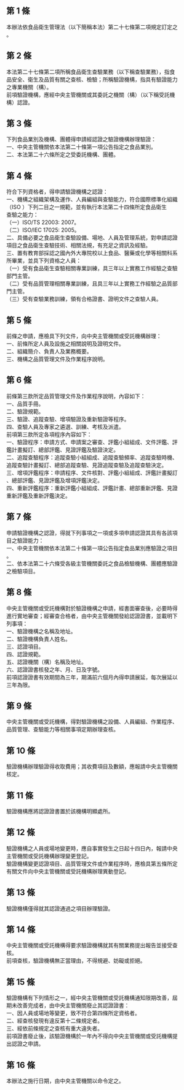 第 1 條
-------
本辦法依食品衛生管理法（以下簡稱本法）第二十七條第二項規定訂定之  
。

第 2 條
-------
本法第二十七條第二項所稱食品衛生查驗業務（以下稱查驗業務），指食  
品安全、衛生及品質有關之查核、檢驗；所稱驗證機構，指具有驗證能力  
之專業機關（構）。  
前項驗證機構，應經中央主管機關或其委託之機關（構）（以下稱受託機  
構）認證。

第 3 條
-------
下列食品業別及機構、團體得申請經認證之驗證機構辦理驗證：  
一、中央主管機關依本法第二十條第一項公告指定之食品業別。  
二、本法第二十六條所定之受委託機構、團體。

第 4 條
-------
符合下列資格者，得申請驗證機構之認證：  
一、機構之組織架構及運作、人員編組與查驗能力，符合國際標準化組織  
    （ISO ）下列二目之一規範，並有執行本法第二十四條所定食品衛生  
    查驗之能力：  
（一）ISO/TS 22003: 2007。  
（二）ISO/IEC 17025: 2005。  
二、具備必要之食品衛生查驗設備、場地、人員及管理系統，對申請認證  
    項目之食品衛生查驗技術、相關法規，有充足之資訊及經驗。  
三、置有教育部採認之國內外大專院校以上食品、醫藥或化學等相關科系  
    所畢業，並具下列資格之人員：  
（一）受有食品衛生查驗相關專業訓練，具三年以上實務工作經驗之查驗  
      部門主管。  
（二）受有品質管理相關專業訓練，且具三年以上實務工作經驗之品質部  
      門主管。  
（三）受有查驗業務訓練，領有合格證書、證明文件之查驗人員。

第 5 條
-------
前條之申請，應檢具下列文件，向中央主管機關或受託機構辦理：  
一、前條所定人員及設施之相關說明及證明文件。  
二、組織簡介、負責人及業務概要。  
三、機構之品質管理文件及作業程序說明。

第 6 條
-------
前條第三款所定品質管理文件及作業程序說明，內容如下：  
一、品質手冊。  
二、驗證規範。  
三、驗證、追蹤查驗、增項驗證及重新驗證等程序。  
四、查驗人員及專家之遴選、訓練、考核及派遣。  
前項第三款所定各項程序內容如下：  
一、驗證程序：申請方式、申請案之審查、評鑑小組組成、文件評鑑、評  
    鑑計畫擬訂、總部評鑑、見證評鑑及驗證決定。  
二、追蹤查驗程序：追蹤查驗小組組成、追蹤查驗頻率、追蹤查驗時機、  
    追蹤查驗計畫擬訂、總部追蹤查驗、見證追蹤查驗及追蹤查驗決定。  
三、增項評鑑程序：申請程序、文件核對、評鑑小組組成、評鑑計畫擬訂  
    、總部評鑑、見證評鑑及增項評鑑決定。  
四、重新評鑑程序：重新評鑑小組組成、評鑑計畫、總部重新評鑑、見證  
    重新評鑑及重新評鑑決定。

第 7 條
-------
申請驗證機構之認證，得就下列事項之一項或多項申請認證其具有各該項  
目之驗證能力：  
一、中央主管機關依本法第二十條第一項公告指定食品業別應驗證之項目  
    。  
二、依本法第二十六條受各級主管機關委託之食品檢驗機構、團體應驗證  
    之檢驗項目。

第 8 條
-------
中央主管機關或受託機構對於驗證機構之申請，經書面審查後，必要時得  
進行實地審查；經審查合格者，由中央主管機關發給認證證書，並載明下  
列事項：  
一、驗證機構之名稱及地址。  
二、驗證機構負責人姓名。  
三、認證項目。  
四、認證規範。  
五、認證機關（構）名稱及地址。  
六、認證證書核發之年、月、日及字號。  
前項認證證書有效期間為三年，期滿前六個月內得申請展延，每次展延以  
三年為限。

第 9 條
-------
中央主管機關或受託機構，得對驗證機構之設備、人員編組、作業程序、  
品質管理、查驗能力等相關事項定期辦理查核。

第 10 條
--------
驗證機構辦理驗證得收取費用；其收費項目及數額，應報請中央主管機關  
核定。

第 11 條
--------
驗證機構應將認證證書置於該機構明顯處所。

第 12 條
--------
驗證機構之人員或場地變更時，應自事實發生之日起十四日內，報請中央  
主管機關或受託機構辦理變更登記。  
驗證機構變更認證項目、品質管理文件或作業程序時，應檢具第五條所定  
有關文件向中央主管機關或受託機構辦理異動登記。

第 13 條
--------
驗證機構僅得就其認證通過之項目辦理驗證。

第 14 條
--------
中央主管機關或受託機構得要求驗證機構就其有關業務提出報告並接受查  
核。  
前項查核，驗證機構無正當理由，不得規避、妨礙或拒絕。

第 15 條
--------
驗證機構有下列情形之一，經中央主管機關或受託機構通知限期改善，屆  
期未改善完成者，由中央主管機關廢止其認證證書：  
一、因人員或場地等變更，致不符合第四條所定資格者。  
二、經查核發現有違反第十二條規定者。  
三、經依前條規定之查核有重大違失者。  
前項證書廢止後，該驗證機構於一年內不得向中央主管機關或受託機構提  
出認證之申請。

第 16 條
--------
本辦法之施行日期，由中央主管機關以命令定之。

